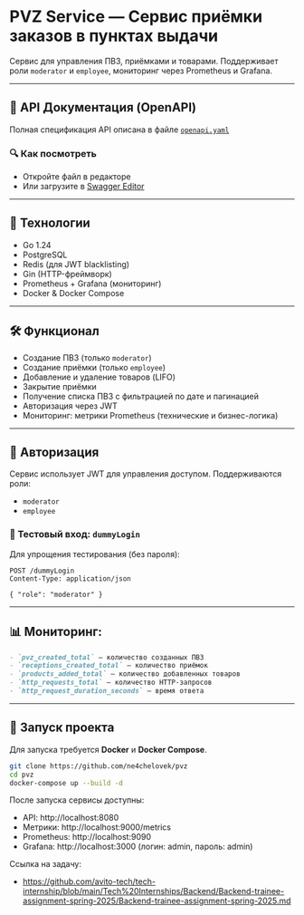 # PVZ Service — Сервис приёмки заказов в пунктах выдачи

Сервис для управления ПВЗ, приёмками и товарами. Поддерживает роли `moderator` и `employee`, мониторинг через Prometheus
и Grafana.

---

## 📘 API Документация (OpenAPI)

Полная спецификация API описана в файле [`openapi.yaml`](swagger.yml)

### 🔍 Как посмотреть

- Откройте файл в редакторе
- Или загрузите в [Swagger Editor](https://editor.swagger.io)

---

## 🧰 Технологии

- Go 1.24
- PostgreSQL
- Redis (для JWT blacklisting)
- Gin (HTTP-фреймворк)
- Prometheus + Grafana (мониторинг)
- Docker & Docker Compose

---

## 🛠️ Функционал

- Создание ПВЗ (только `moderator`)
- Создание приёмки (только `employee`)
- Добавление и удаление товаров (LIFO)
- Закрытие приёмки
- Получение списка ПВЗ с фильтрацией по дате и пагинацией
- Авторизация через JWT
- Мониторинг: метрики Prometheus (технические и бизнес-логика)

---

## 🔐 Авторизация

Сервис использует JWT для управления доступом. Поддерживаются роли:

- `moderator`
- `employee`

### 🧪 Тестовый вход: `dummyLogin`

Для упрощения тестирования (без пароля):

```http
POST /dummyLogin
Content-Type: application/json

{ "role": "moderator" }
```

---

## 📊 Мониторинг:

```markdown
- `pvz_created_total` — количество созданных ПВЗ
- `receptions_created_total` — количество приёмок
- `products_added_total` — количество добавленных товаров
- `http_requests_total` — количество HTTP-запросов
- `http_request_duration_seconds` — время ответа
```

---

## 🚀 Запуск проекта

Для запуска требуется **Docker** и **Docker Compose**.

```bash
git clone https://github.com/ne4chelovek/pvz
cd pvz
docker-compose up --build -d
```

После запуска сервисы доступны:

- API: http://localhost:8080
- Метрики: http://localhost:9000/metrics
- Prometheus: http://localhost:9090
- Grafana: http://localhost:3000 (логин: admin, пароль: admin)

Ссылка на задачу: 
- https://github.com/avito-tech/tech-internship/blob/main/Tech%20Internships/Backend/Backend-trainee-assignment-spring-2025/Backend-trainee-assignment-spring-2025.md
